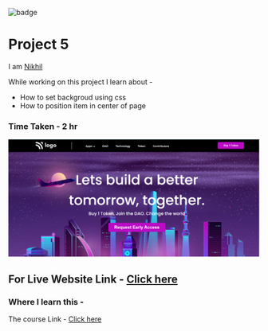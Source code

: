 
![badge](https://img.shields.io/badge/HTML-CSS-blue)
# Project 5

 I am [Nikhil](https://github.com/nikhilbhosale999)


While working on this project I learn about - 
-  How to set backgroud using css
-  How to position item in center of page


### Time Taken - 2 hr

![Completed Website](./Completed.png)
## For Live Website Link - [Click here](https://codecolt-project5.netlify.app)

### Where I learn this -
The course Link - [Click here](https://ineuron.ai/course/Full-Stack-Javascript-Web-Developer)





